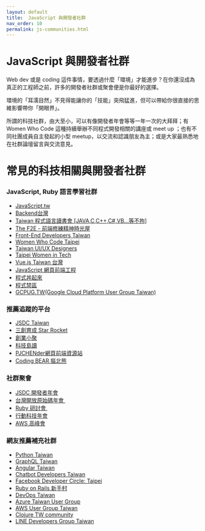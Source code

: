 ```yaml
---
layout: default
title:  JavaScript 與開發者社群
nav_order: 10
permalink: js-communities.html
---
```

# JavaScript 與開發者社群

Web dev 或是 coding 這件事情，要透過什麼「環境」才能進步？在你還沒成為真正的工程師之前，許多的開發者社群或聚會便是你最好的選擇。

環境的「耳濡目然」不見得能讓你的「技能」突飛猛進，但可以帶給你很直接的思維影響帶你「開眼界」。

所謂的科技社群，由大至小，可以有像開發者年會等等一年一次的大拜拜；有 Women Who Code 這種持續舉辦不同程式開發相關的講座或 meet up ；也有不同社團成員自主發起的小型 meetup，以交流和認識朋友為主；或是大家最熟悉地在社群論壇留言與交流意見。

# **常見的科技相關與開發者社群**

### JavaScript, Ruby 語言學習社群

- [JavaScript.tw](https://www.facebook.com/groups/186298388138174/)
- [Backend台灣‍](https://www.facebook.com/groups/616369245163622)
- [Taiwan 程式語言讀書會 [JAVA,C,C++,C#,VB...等不拘]‍](https://www.facebook.com/groups/1403852566495675)
- [The F2E - 前端修練精神時光屋‍](https://www.facebook.com/groups/173311386703334/)
- [Front-End Developers Taiwan‍](https://www.facebook.com/groups/521085554595481)
- [Women Who Code Taipei‍](https://www.facebook.com/groups/1664113873839423)
- [Taiwan UI/UX Designers‍](https://www.facebook.com/groups/543906982418156)
- [Taipei Women in Tech‍](https://www.facebook.com/groups/420817431404071/)
- [Vue.js Taiwan 台灣‍](https://www.facebook.com/groups/vuejs.tw)
- [JavaScript 網頁前端工程‍](https://www.facebook.com/groups/javascript.html.css.node/)
- [程式丼起來‍](https://www.facebook.com/groups/406460463268219)
- [程式禁區‍](https://www.facebook.com/groups/otakuprogrammers)
- [GCPUG.TW(Google Cloud Platform User Group Taiwan)](https://www.facebook.com/groups/GCPUG.TW/)

### 推薦追蹤的平台

- [JSDC Taiwan‍](https://www.facebook.com/profile.php?id=183409438431244&ref=br_rs)
- [三創育成 Star Rocket‍](https://www.facebook.com/starrocket.io/)
- [創業小聚‍](https://www.facebook.com/MeetStartup/)
- [科技島讀‍](https://www.facebook.com/daodutech/)
- [PJCHENder網頁前端資源站‍](https://www.facebook.com/pjchender/)
- [Coding BEAR 摳北熊](https://www.facebook.com/codingbear/)

### 社群聚會

- [JSDC 開發者年會‍](https://jsdc.tw/)
- [台灣開放原始碼年會 ‍](https://coscup.org/2019/)
- [Ruby 研討會 ‍](https://2019.rubyconf.tw/)
- [行動科技年會‍](https://mopcon.org/2019/)
- [AWS 高峰會](https://aws.amazon.com/tw/summits/taipei/)

### 網友推薦補充社群

- [Python Taiwan](https://www.facebook.com/groups/pythontw/)
- [GraphQL Taiwan](https://www.facebook.com/groups/graphql.tw/)
- [Angular Taiwan](https://www.facebook.com/groups/augularjs.tw)
- [Chatbot Developers Taiwan](https://www.facebook.com/groups/chatbot.tw/)
- [Facebook Developer Circle: Taipei](https://www.facebook.com/groups/DevCTaipei/)
- [Ruby on Rails 新手村](https://www.facebook.com/groups/RailsRookie/)
- [DevOps Taiwan](https://www.facebook.com/groups/DevOpsTaiwan/)
- [Azure Taiwan User Group](https://www.facebook.com/groups/AzureTWUG/?fref=mentions&__xts__%5B0%5D=68.ARCRcD3FuQKVnivQAEZtQcdRIww7OmYi3CI_zYO6IbSQwQy1MdIZYnk21aFlKSKT7j-FYnWTRyRRU_5nk49mTq40pKn2i2QsZWtQ6Kn0bILohL2ttZDCYIck4M0cnryugb2g6yKWIR3z4Emh3mCbfhBKm1OLKdfXjxNQFdE1hd-5PJZ7dE34xjamHJdT3V1SFkzDbgcFVXF94dAfUg&__tn__=K-R)
- [AWS User Group Taiwan](https://www.facebook.com/groups/awsugtw/)
- [Clojure TW community](https://clojure.tw/)
- [LINE Developers Group Taiwan](https://www.facebook.com/groups/linebot/)

